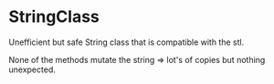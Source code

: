 # StringClass
Unefficient but safe String class that is compatible with the stl.

None of the methods mutate the string => lot's of copies but nothing unexpected.

